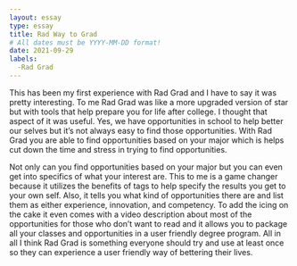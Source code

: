```yaml
---
layout: essay
type: essay
title: Rad Way to Grad
# All dates must be YYYY-MM-DD format!
date: 2021-09-29
labels:
  -Rad Grad
---
```


This has been my first experience with Rad Grad and I have to say it was pretty interesting. To me Rad Grad was like a more upgraded version of star but with tools that help prepare you for life after college. I thought that aspect of it was useful. Yes, we have opportunities in school to help better our selves but it’s not always easy to find those opportunities. With Rad Grad you are able to find opportunities based on your major which is helps cut down the time and stress in trying to find opportunities. 

Not only can you find opportunities based on your major but you can even get into specifics of what your interest are. This to me is a game changer because it utilizes the benefits of tags to help specify the results you get to your own self. Also, it tells you what kind of opportunities there are and list them as either experience, innovation, and competency. To add the icing on the cake it even comes with a video description about most of the opportunities for those who don’t want to read and it allows you to package all your classes and opportunities in a user friendly degree program. All in all I think Rad Grad is something everyone should try and use at least once so they can experience a user friendly way of bettering their lives. 
